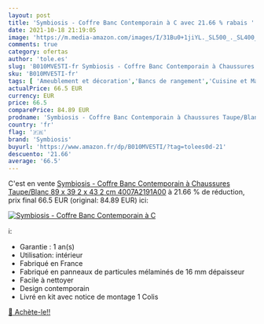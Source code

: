 ```yaml
---
layout: post
title: 'Symbiosis - Coffre Banc Contemporain à C avec 21.66 % rabais '
date: 2021-10-18 21:19:05
image: 'https://m.media-amazon.com/images/I/31Bu0+1jiYL._SL500_._SL400_.jpg'
comments: true
category: ofertas
author: 'tole.es'
slug: 'B010MVE5TI-fr Symbiosis - Coffre Banc Contemporain à Chaussures...'
sku: 'B010MVE5TI-fr'
tags: [ 'Ameublement et décoration','Bancs de rangement','Cuisine et Maison','Meubles','Meubles pour entrée','symbiosis', ]
actualPrice: 66.5 EUR
currency: EUR
price: 66.5
comparePrice: 84.89 EUR
prodname: 'Symbiosis - Coffre Banc Contemporain à Chaussures Taupe/Blanc 89 x 39 2 x 43 2 cm  4007A2191A00'
country: 'fr'
flag: '🇫🇷'
brand: 'Symbiosis'
buyurl: 'https://www.amazon.fr/dp/B010MVE5TI/?tag=tolees0d-21'
descuento: '21.66'
average: '66.5'
---
```


C'est en vente [Symbiosis - Coffre Banc Contemporain à Chaussures Taupe/Blanc 89 x 39 2 x 43 2 cm  4007A2191A00](https://www.amazon.fr/dp/B010MVE5TI/?tag=tolees0d-21)  à  21.66 % de réduction, prix final  66.5 EUR (original: 84.89 EUR) ici:

[![Symbiosis - Coffre Banc Contemporain à C](https://m.media-amazon.com/images/I/31Bu0+1jiYL._SL500_._SL400_.jpg)](https://www.amazon.fr/dp/B010MVE5TI/?tag=tolees0d-21)

ℹ️:

- Garantie : 1 an(s)
- Utilisation: intérieur
- Fabriqué en France
- Fabriqué en panneaux de particules mélaminés de 16 mm dépaisseur
- Facile à nettoyer
- Design contemporain
- Livré en kit avec notice de montage 1 Colis

[🛒 Achète-le!!](https://www.amazon.fr/dp/B010MVE5TI/?tag=tolees0d-21)

